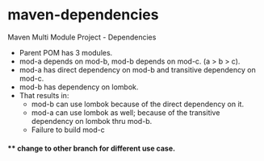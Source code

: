 # maven-dependencies
Maven Multi Module Project - Dependencies

- Parent POM has 3 modules.
- mod-a depends on mod-b, mod-b depends on mod-c. (a > b > c).
- mod-a has direct dependency on mod-b and transitive dependency on mod-c. 
- mod-b has dependency on lombok.
- That results in:
  - mod-b can use lombok because of the direct dependency on it.
  - mod-a can use lombok as well; because of the transitive dependency on lombok thru mod-b.
  - Failure to build mod-c

#### ** change to other branch for different use case.
